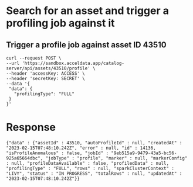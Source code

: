 # Search for an asset and trigger a profiling job against it

##

## Trigger a profile job against asset ID 43510
````
curl --request POST \
--url 'https://sandbox.acceldata.app/catalog-server/api/assets/43510/profile' \
--header 'accessKey: ACCESS' \
--header 'secretKey: SECRET' \
--data '{
 "data": {
   "profilingType": "FULL"
 }
}'
````

# Response
````
{"data" : {"assetId" : 43510, "autoProfileId" : null, "createdAt" : "2023-02-15T07:48:10.242Z", "error" : null, "id" : 14136, "isProfileAnomalous" : false, "jobId" : "9eb515a9-9479-43a5-bc56-925a65664dbc", "jobType" : "profile", "marker" : null, "markerConfig" : null, "profileDataAvailable" : false, "profiledData" : null, "profilingType" : "FULL", "rows" : null, "sparkClusterContext" : "LIVY", "status" : "IN PROGRESS", "totalRows" : null, "updatedAt" : "2023-02-15T07:48:10.242Z"}}
````
